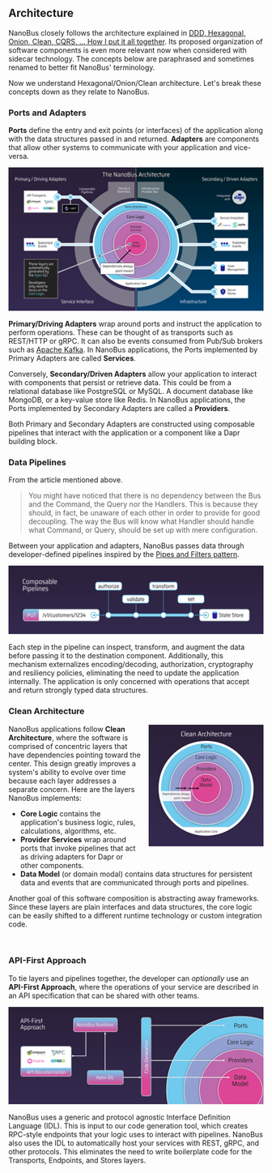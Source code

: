 ## Architecture

NanoBus closely follows the architecture explained in [DDD, Hexagonal, Onion, Clean, CQRS, … How I put it all together](https://herbertograca.com/2017/11/16/explicit-architecture-01-ddd-hexagonal-onion-clean-cqrs-how-i-put-it-all-together/). Its proposed organization of software components is even more relevant now when considered with sidecar technology. The concepts below are paraphrased and sometimes renamed to better fit NanoBus' terminology.

Now we understand Hexagonal/Onion/Clean architecture. Let's break these concepts down as they relate to NanoBus.

### Ports and Adapters

**Ports** define the entry and exit points (or interfaces) of the application along with the data structures passed in and returned. **Adapters** are components that allow other systems to communicate with your application and vice-versa.

![NanoBus Architecture](images/architecture.svg)

**Primary/Driving Adapters** wrap around ports and instruct the application to perform operations. These can be thought of as transports such as REST/HTTP or gRPC. It can also be events consumed from Pub/Sub brokers such as [Apache Kafka](https://kafka.apache.org). In NanoBus applications, the Ports implemented by Primary Adapters are called **Services**.

Conversely, **Secondary/Driven Adapters** allow your application to interact with components that persist or retrieve data. This could be from a relational database like PostgreSQL or MySQL. A document database like MongoDB, or a key-value store like Redis. In NanoBus applications, the Ports implemented by Secondary Adapters are called a **Providers**.

Both Primary and Secondary Adapters are constructed using composable pipelines that interact with the application or a component like a Dapr building block.

### Data Pipelines

From the article mentioned above.

> You might have noticed that there is no dependency between the Bus and the Command, the Query nor the Handlers. This is because they should, in fact, be unaware of each other in order to provide for good decoupling. The way the Bus will know what Handler should handle what Command, or Query, should be set up with mere configuration.

Between your application and adapters, NanoBus passes data through developer-defined pipelines inspired by the [Pipes and Filters pattern](https://www.enterpriseintegrationpatterns.com/PipesAndFilters.html).

![Pipelines example](images/pipelines.svg)

Each step in the pipeline can inspect, transform, and augment the data before passing it to the destination component.  Additionally, this mechanism externalizes encoding/decoding, authorization, cryptography and resiliency policies, eliminating the need to update the application internally. The application is only concerned with operations that accept and return strongly typed data structures.

### Clean Architecture

<img align="right" src="images/clean-architecture.svg" alt="Clean Architecture" width="45%" style="margin: 0 0 1rem 1rem;" />

NanoBus applications follow **Clean Architecture**, where the software is comprised of concentric layers that have dependencies pointing toward the center. This design greatly improves a system's ability to evolve over time because each layer addresses a separate concern. Here are the layers NanoBus implements:

* **Core Logic** contains the application's business logic, rules, calculations, algorithms, etc.
* **Provider Services** wrap around ports that invoke pipelines that act as driving adapters for Dapr or other components.
* **Data Model** (or domain modal) contains data structures for persistent data and events that are communicated through ports and pipelines.

Another goal of this software composition is abstracting away frameworks. Since these layers are plain interfaces and data structures, the core logic can be easily shifted to a different runtime technology or custom integration code.

<br clear="both"/>

### API-First Approach

To tie layers and pipelines together, the developer can *optionally* use an **API-First Approach**, where the operations of your service are described in an API specification that can be shared with other teams.

![API-First Approach](images/api-first.svg)

NanoBus uses a generic and protocol agnostic Interface Definition Language (IDL). This is input to our code generation tool, which creates RPC-style endpoints that your logic uses to interact with pipelines. NanoBus also uses the IDL to automatically host your services with REST, gRPC, and other protocols. This eliminates the need to write boilerplate code for the Transports, Endpoints, and Stores layers.
